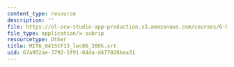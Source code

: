 ```yaml
---
content_type: resource
description: ''
file: https://ol-ocw-studio-app-production.s3.amazonaws.com/courses/6-041sc-probabilistic-systems-analysis-and-applied-probability-fall-2013/67a952ae37925f9184dad477028bea31_MIT6_041SCF13_lec06_300k.vtt
file_type: application/x-subrip
resourcetype: Other
title: MIT6_041SCF13_lec06_300k.srt
uid: 67a952ae-3792-5f91-84da-d477028bea31
---
```

